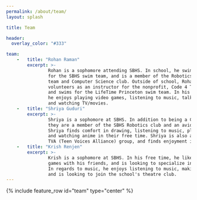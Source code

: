 ```yaml
---
permalink: /about/team/
layout: splash

title: Team

header:
  overlay_color: "#333"

team:
    -   title: "Rohan Raman"
        excerpt: >-
                Rohan is a sophomore attending SBHS. In school, he swims 
                for the SBHS swim team, and is a member of the Robotics 
                team and Computer Science club. Outside of school, Rohan 
                volunteers as an instructor for the nonprofit, Code 4 Tomorrow, 
                and swims for the LifeTime Princeton swim team. In his free time, 
                he enjoys playing video games, listening to music, talking with friends, 
                and watching TV/movies.
    -   title: "Shriya Guduri"
        excerpt: >-
                Shriya is a sophomore at SBHS. In addition to being a CoderDojo founder, 
                they are a member of the SBHS Robotics club and an avid clarinet player. 
                Shriya finds comfort in drawing, listening to music, playing video games, 
                and watching anime in their free time. Shriya is also a part of the library’s 
                TVA (Teen Voices Alliance) group, and finds enjoyment in volunteering.
    -   title: "Krish Renjen"
        excerpt: >-
                Krish is a sophomore at SBHS. In his free time, he likes to play video 
                games with his friends, and is looking to specialize in game development. 
                In regards to music, he enjoys listening to music, making music, and singing, 
                and is looking to join the school's theatre club.
---
```


{% include feature_row id="team" type="center" %}